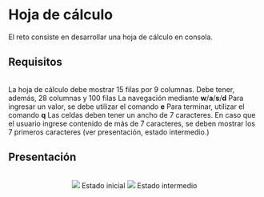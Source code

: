 # Hoja de cálculo

El reto consiste en desarrollar una hoja de cálculo en consola.

## Requisitos

| |
|-|
La hoja de cálculo debe mostrar 15 filas por 9 columnas.
Debe tener, además, 28 columnas y 100 filas
La navegación mediante **w**/**a**/**s**/**d**
Para ingresar un valor, se debe utilizar el comando **e**
Para terminar, utilizar el comando **q**
Las celdas deben tener un ancho de 7 caracteres. 
En caso que el usuario ingrese contenido de más de 7 caracteres, se deben mostrar los 7 primeros caracteres (ver presentación, estado intermedio.)

## Presentación

<div align="center">

| |
|:-:|
![](/images/HojaDeCalculo000.png)
Estado inicial
![](/images/HojaDeCalculo001.png)
Estado intermedio

</div>
